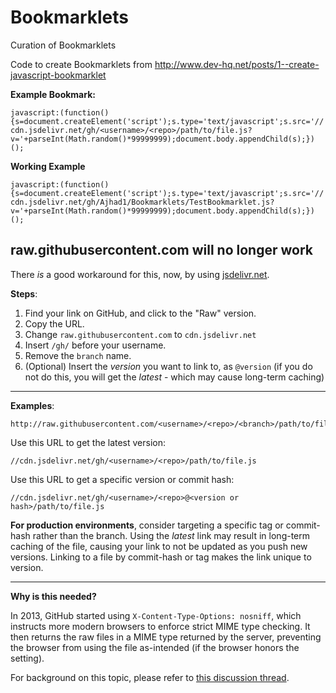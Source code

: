 # Bookmarklets
Curation of Bookmarklets

Code to create Bookmarklets from http://www.dev-hq.net/posts/1--create-javascript-bookmarklet

**Example Bookmark:**

`javascript:(function(){s=document.createElement('script');s.type='text/javascript';s.src='//cdn.jsdelivr.net/gh/<username>/<repo>/path/to/file.js?v='+parseInt(Math.random()*99999999);document.body.appendChild(s);})();`

**Working Example**

`javascript:(function(){s=document.createElement('script');s.type='text/javascript';s.src='//cdn.jsdelivr.net/gh/Ajhad1/Bookmarklets/TestBookmarklet.js?v='+parseInt(Math.random()*99999999);document.body.appendChild(s);})();`

## raw.githubusercontent.com will no longer work

There *is* a good workaround for this, now, by using [jsdelivr.net][pa].

**Steps**:

1. Find your link on GitHub, and click to the "Raw" version.
2. Copy the URL.
3. Change `raw.githubusercontent.com` to `cdn.jsdelivr.net`
4. Insert `/gh/` before your username.
5. Remove the `branch` name.
5. (Optional) Insert the _version_ you want to link to, as `@version` (if you do not do this, you will get the _latest_ - which may cause long-term caching)

---

**Examples**:

<!-- language-all: none -->

    http://raw.githubusercontent.com/<username>/<repo>/<branch>/path/to/file.js

Use this URL to get the latest version:

    //cdn.jsdelivr.net/gh/<username>/<repo>/path/to/file.js

Use this URL to get a specific version or commit hash:

    //cdn.jsdelivr.net/gh/<username>/<repo>@<version or hash>/path/to/file.js

**For production environments**, consider targeting a specific tag or commit-hash rather than the branch. Using the _latest_ link may result in long-term caching of the file, causing your link to not be updated as you push new versions. Linking to a file by commit-hash or tag makes the link unique to version.

---

**Why is this needed?**

In 2013, GitHub started using `X-Content-Type-Options: nosniff`, which instructs more modern browsers to enforce strict MIME type checking. It then returns the raw files in a MIME type returned by the server, preventing the browser from using the file as-intended (if the browser honors the setting).

For background on this topic, please refer to [this discussion thread][qu].

[pa]://www.jsdelivr.com
[qu]://bugs.chromium.org/p/chromium/issues/detail?id=180007
